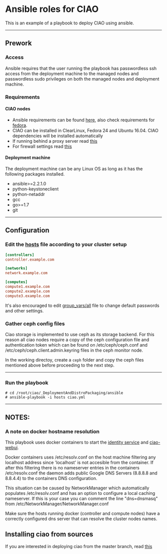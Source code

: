# Ansible roles for CIAO
This is an example of a playbook to deploy CIAO using ansible.

---
## Prework

### Access
Ansible requires that the user running the playbook has passwordless ssh access
from the deployment machine to the managed nodes and passwordless sudo privileges
on both the managed nodes and deployment machine.

### Requirements

#### CIAO nodes
* Ansible requirements can be found
[here](http://docs.ansible.com/ansible/intro_installation.html#managed-node-requirements),
also check requirements for [fedora](doc/requirements.md#fedora).
* CIAO can be installed in ClearLinux, Fedora 24 and Ubuntu 16.04.
CIAO dependencies will be installed automatically
* If running behind a proxy server read [this](doc/requirements.md#proxies)
* For firewall settings read [this](doc/firewall.md)

#### Deployment machine
The deployment machine can be any Linux OS as long as it has the following packages installed.
* ansible>=2.2.1.0
* python-keystoneclient
* python-netaddr
* gcc
* go>=1.7
* git

---

## Configuration

### Edit the [hosts](hosts) file according to your cluster setup
```ini
[controllers]
controller.example.com

[networks]
network.example.com

[computes]
compute1.example.com
compute2.example.com
compute3.example.com
```

It's also encouraged to edit [group_vars/all](group_vars/all) file
to change default passwords and other settings.

### Gather ceph config files
Ciao storage is implemented to use ceph as its storage backend. For this reason all ciao nodes
require a copy of the ceph configuration file and authentication token which can be found on
/etc/ceph/ceph.conf and /etc/ceph/ceph.client.admin.keyring files in the ceph monitor node.

In the working directoy, create a `ceph` folder and copy the ceph files mentioned above
before proceeding to the next step.

---

### Run the playbook

```
# cd /root/ciao/_DeploymentAndDistroPackaging/ansible
# ansible-playbook -i hosts ciao.yml
```

---

## NOTES:

### A note on docker hostname resolution
This playbook uses docker containers to start the [identity service](https://hub.docker.com/r/ciaoproject/keystone/) and [ciao-webui](https://hub.docker.com/r/clearlinux/ciao-webui/).

Docker containers uses /etc/resolv.conf on the host machine filtering any localhost
address since 'localhost' is not accesible from the container. If after this filtering
there is no nameserver entries in the containers /etc/resolv.conf the daemon adds
public Google DNS Servers (8.8.8.8 and 8.8.4.4) to the containers DNS configuration.

This situation can be caused by NetworkManager which automatically populates /etc/resolv.conf
and has an option to configure a local caching nameserver. If this is your case you can comment
the line "dns=dnsmasq" from /etc/NetworkManager/NetworkManager.conf

Make sure the hosts running docker (controller and compute nodes) have a correctly
configured dns server that can resolve the cluster nodes names.

## Installing ciao from sources
If you are interested in deploying ciao from the master branch, read [this](doc/development.md)
